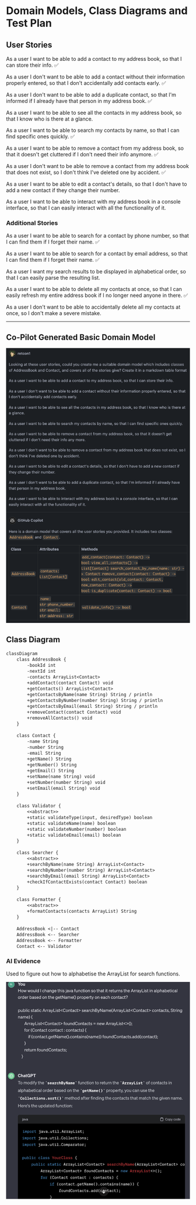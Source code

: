 # Domain Models, Class Diagrams and Test Plan

## User Stories

As a user I want to be able to add a contact to my address book, so that I can store their info. ✅

As a user I don't want to be able to add a contact without their information properly entered, so that I don't accidentally add contacts early. ✅

As a user I don't want to be able to add a duplicate contact, so that I'm informed if I already have that person in my address book. ✅

As a user I want to be able to see all the contacts in my address book, so that I know who is there at a glance.

As a user I want to be able to search my contacts by name, so that I can find specific ones quickly. ✅

As a user I want to be able to remove a contact from my address book, so that it doesn't get cluttered if I don't need their info anymore. ✅

As a user I don't want to be able to remove a contact from my address book that does not exist, so I don't think I've deleted one by accident. ✅

As a user I want to be able to edit a contact's details, so that I don't have to add a new contact if they change their number.

As a user I want to be able to interact with my address book in a console interface, so that I can easily interact with all the functionality of it.

### Additional Stories

As a user I want to be able to search for a contact by phone number, so that I can find them if I forget their name. ✅

As a user I want to be able to search for a contact by email address, so that I can find them if I forget their name. ✅

As a user I want my search results to be displayed in alphabetical order, so that I can easily parse the resulting list.

As a user I want to be able to delete all my contacts at once, so that I can easily refresh my entire address book if I no longer need anyone in there. ✅

As a user I don't want to be able to accidentally delete all my contacts at once, so I don't make a severe mistake.

***

## Co-Pilot Generated Basic Domain Model

![Screenshot 2024-02-01 at 17.53.56.png](Screenshot%202024-02-01%20at%2017.53.56.png)

## Class Diagram

```mermaid
classDiagram
    class AddressBook {
        -bookId int
        -nextId int
        -contacts ArrayList<Contact>
        +addContact(contact Contact) void
        +getContacts() ArrayList<Contact>
        +getContactsByName(name String) String / println
        +getContactsByNumber(number String) String / println
        +getContactsByEmail(email String) String / println
        +removeContact(contact Contact) void
        +removeAllContacts() void
    }
    
    class Contact {
        -name String
        -number String
        -email String
        +getName() String
        +getNumber() String
        +getEmail() String
        +setName(name String) void
        +setNumber(number String) void
        +setEmail(email String) void
    }
    
    class Validator {
        <<abstract>>
        +static validateType(input, desiredType) boolean
        +static validateName(name) boolean
        +static validateNumber(number) boolean
        +static validateEmail(email) boolean
    }
    
    class Searcher {
        <<abstract>>
        +searchByName(name String) ArrayList<Contact>
        +searchByNumber(number String) ArrayList<Contact>
        +searchByEmail(email String) ArrayList<Contact>
        +checkIfContactExists(contact Contact) boolean
    }
    
    class Formatter {
        <<abstract>>
        +formatContacts(contacts ArrayList) String
    }

    AddressBook <|-- Contact
    AddressBook <-- Searcher
    AddressBook <-- Formatter
    Contact <-- Validator
```


### AI Evidence 

Used to figure out how to alphabetise the ArrayList for search functions.

![Screenshot 2024-02-06 at 22.40.18.png](Screenshot%202024-02-06%20at%2022.40.18.png)